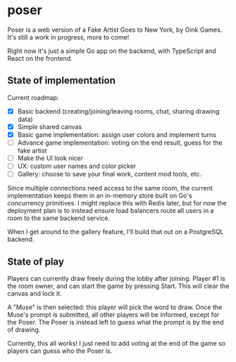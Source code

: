 # poser

Poser is a web version of a Fake Artist Goes to New York, by Oink Games.
It's still a work in progress, more to come!

Right now it's just a simple Go app on the backend, with TypeScript and React on the frontend.

## State of implementation
Current roadmap:

* [x] Basic backend (creating/joining/leaving rooms, chat, sharing drawing data)
* [x] Simple shared canvas
* [x] Basic game implementation: assign user colors and implement turns
* [ ] Advance game implementation: voting on the end result, guess for the fake artist
* [ ] Make the UI look nicer
* [ ] UX: custom user names and color picker
* [ ] Gallery: choose to save your final work, content mod tools, etc.

Since multiple connections need access to the same room,
the current implementation keeps them in an in-memory store
built on Go's concurrency primitives.
I might replace this with Redis later,
but for now the deployment plan is to instead ensure load balancers
route all users in a room to the same backend service.

When I get around to the gallery feature,
I'll build that out on a PostgreSQL backend.

## State of play
Players can currently draw freely during the lobby after joining.
Player #1 is the room owner, and can start the game by pressing Start.
This will clear the canvas and lock it.

A "Muse" is then selected: this player will pick the word to draw.
Once the Muse's prompt is submitted, all other players will be informed,
except for the Poser.
The Poser is instead left to guess what the prompt is by the end of drawing.

Currently, this all works! I just need to add voting at the end of the game
so players can guess who the Poser is.

